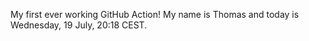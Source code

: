 My first ever working GitHub Action!
My name is Thomas and today is Wednesday, 19 July, 20:18 CEST. 
